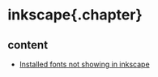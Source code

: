 
# inkscape{.chapter}

## content

- [Installed fonts not showing in inkscape](font_not_showing.md)

